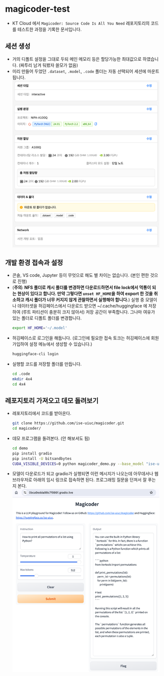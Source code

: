 # magicoder-test
- KT Cloud 에서 `Magicoder: Source Code Is All You Need` 레포지토리의 코드를 테스트한 과정을 기록한 문서입니다.

## 세션 생성
- 거의 디폴트 설정을 그대로 두되 메인 메모리 등은 할당가능한 최대값으로 하였습니다. (짜투리 남겨 둬봤자 쓸모가 없음)
- 미리 만들어 두었던 `.dataset`, `.model`, `.code` 폴더는 자동 선택되어 세션에 마운트 됩니다.
    ![alt text](image.png)

## 개발 환경 접속과 설정
- 콘솔, VS code, Jupyter 등이 무엇으로 해도 별 차이는 없습니다. (본인 편한 것으로 진행)
- (**주의: NFS 폴더로 캐시 폴더를 변경하면 다운로드하면서 file lock에서 먹통이 되는 현상이 있다고 합니다. 만약 그렇다면 `unset HF_HOME`을 하여 export 한 것을 취소하고 캐시 폴더가 너무 커지지 않게 관찰하면서 실행해야 합니다.**) 실행 중 모델이나 데이터셋을 허깅페이스에서 다운로드 받으면 ~/.cache/huggingface 에 저장하여 (루트 파티션이 충분히 크지 않아서) 저장 공간이 부족합니다. 그나마 여유가 있는 폴더로 디폴트 폴더를 변경합니다.
    ```bash
    export HF_HOME='~/.model'
    ```
- 허깅페이스로 로그인을 해둡니다. (로그인에 필요한 접속 토크는 허깅페이스에 회원 가입하여 설정 메뉴에서 생성할 수 있습니다.)
    ```bash
    huggingface-cli login
    ```
- 실행할 코드를 저장할 폴더를 만듭니다.
    ```bash 
    cd .code
    mkdir 4x4
    cd 4x4
    ```

## 레포지토리 가져오고 데모 돌려보기
- 레포지토리에서 코드를 받아온다.
    ```bash
    git clone https://github.com/ise-uiuc/magicoder.git
    cd magicoder/
    ```
- 데모 프로그램을 돌려본다. (안 해보셔도 됨)
    ```bash
    cd demo
    pip install gradio
    pip install -U bitsandbytes
    CUDA_VISIBLE_DEVICES=0 python magicoder_demo.py --base_model "ise-uiuc/Magicoder-S-DS-6.7B" --device "cuda:0" --port 8080
    ```
- 모델이 다운로드가 되고 gradio가 실행되면 이런 메시지가 나오는데 아무데서나 웹 브라우저로 아래의 임시 링크로 접속하면 된다. 프로그래밍 질문을 던져서 잘 푸는지 본다.
![alt text](image-1.png)

